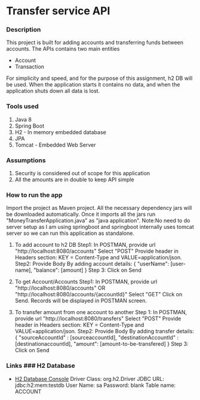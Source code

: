 # Transfer service API
### Description
This project is built for adding accounts and transferring funds between accounts.
The APIs contains two main entities
* Account
* Transaction

For simplicity and speed, and for the purpose of this assignment, h2 DB will be used. When the application starts it contains no data, and when the application shuts down all data is lost.

### Tools used
1. Java 8
2. Spring Boot
3. H2 - In memory embedded database
4. JPA
5. Tomcat - Embedded Web Server

### Assumptions

1. Security is considered out of scope for this application
2. All the amounts are in double to keep API simple

### How to run the app
Import the project as Maven project. All the necessary dependency jars will be downloaded automatically.
Once it imports all the jars run "MoneyTransferApplication.java" as "java application". 
Note:No need to do server setup as I am using springboot and springboot internally uses tomcat server so we can run this application as standalone.
1. To add account to h2 DB
Step1: In POSTMAN, 
	   provide url "http://localhost:8080/accounts" 
	   Select "POST" Provide header in Headers section: KEY = Content-Type and VALUE=application/json. 
Step2: Provide Body By adding account details:
		{
		"userName": [user-name],
		"balance": [amount]
		}
Step 3: Click on Send

2. To get Account/Accounts
Step1: In POSTMAN, 
	provide url "http://localhost:8080/accounts"  OR "http://localhost:8080/accounts/{accountId}"
	Select "GET"
	Click on Send.
	Records will be displayed in POSTMAN screen.

3. To transfer amount from one account to another
Step 1: In POSTMAN, provide url "http://localhost:8080/transfers"
Select "POST" Provide header in Headers section: KEY = Content-Type and VALUE=application/json. 
Step2: Provide Body By adding transfer details:
		{
		"sourceAccountId" : [sourceaccountId],
		"destinationAccountId" : [destinationaccountId],
		"amount": [amount-to-be-transfered]
		}
Step 3: Click on Send
	   

### Links ### H2 Database

* [H2 Database Console](http://localhost:8080/h2-console)
Driver Class:	org.h2.Driver
JDBC URL: jdbc:h2:mem:testdb
User Name: sa
Password: blank
Table name: ACCOUNT 
